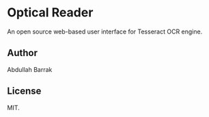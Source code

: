 # Optical Reader
An open source web-based user interface for Tesseract OCR engine.


## Author 
Abdullah Barrak


## License
MIT.
